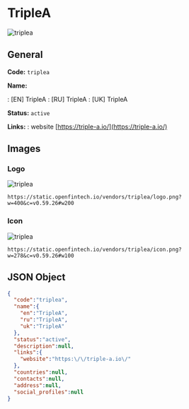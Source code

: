 
# TripleA 
![triplea](https://static.openfintech.io/vendors/triplea/logo.png?w=400&c=v0.59.26#w200)  

## General 
 
**Code:** `triplea` 
 
**Name:** 
 
:	[EN] TripleA 
:	[RU] TripleA 
:	[UK] TripleA 
 
**Status:** `active` 
 
**Links:** 
: website [https://triple-a.io/](https://triple-a.io/) 
 

## Images 

### Logo 
 
![triplea](https://static.openfintech.io/vendors/triplea/logo.png?w=400&c=v0.59.26#w200)  

```
https://static.openfintech.io/vendors/triplea/logo.png?w=400&c=v0.59.26#w200
```  

### Icon 
 
![triplea](https://static.openfintech.io/vendors/triplea/icon.png?w=278&c=v0.59.26#w100)  

```
https://static.openfintech.io/vendors/triplea/icon.png?w=278&c=v0.59.26#w100
```  

## JSON Object 

```json
{
  "code":"triplea",
  "name":{
    "en":"TripleA",
    "ru":"TripleA",
    "uk":"TripleA"
  },
  "status":"active",
  "description":null,
  "links":{
    "website":"https:\/\/triple-a.io\/"
  },
  "countries":null,
  "contacts":null,
  "address":null,
  "social_profiles":null
}
```  
